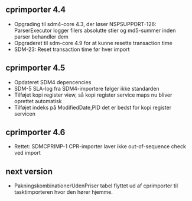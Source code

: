 ## cprimporter 4.4
*  Opgrading til sdm4-core 4.3, der løser
   NSPSUPPORT-126: ParserExecutor logger filers absolutte stier og md5-summer inden parser behandler dem
*  Opgraderet til sdm-core 4.9 for at kunne resette transaction time
*  SDM-23: Reset transaction time før hver import

## cprimporter 4.5
* Opdateret SDM4 depencencies
* SDM-5 SLA-log fra SDM4-importere følger ikke standarden
* Tilføjet kopi register view, så kopi register service maps nu bliver oprettet automatisk
* Tilføjet indeks på ModifiedDate,PID det er bedst for kopi register servicen

## cprimporter 4.6
* Rettet: SDMCPRIMP-1 CPR-importer laver ikke out-of-sequence check ved import

## next version
*  PakningskombinationerUdenPriser tabel flyttet ud af cprimporter til tasktimporteren hvor den hører hjemme.
